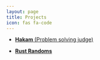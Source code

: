 ```yaml
---
layout: page
title: Projects
icon: fas fa-code
---
```

- [**Hakam** (Problem solving judge)](https://iahmadgad.github.io/hakam/)

- [**Rust Randoms**](https://iahmadgad.github.io/rs-randoms/)

